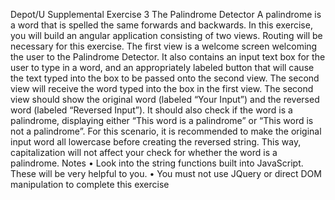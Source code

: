 Depot/U Supplemental Exercise 3 The Palindrome Detector A palindrome is a word that is spelled the same forwards and backwards. In this exercise, you will build an angular application consisting of two views. Routing will be necessary for this exercise. The first view is a welcome screen welcoming the user to the Palindrome Detector. It also contains an input text box for the user to type in a word, and an appropriately labeled button that will cause the text typed into the box to be passed onto the second view. The second view will receive the word typed into the box in the first view. The second view should show the original word (labeled “Your Input”) and the reversed word (labeled “Reversed Input”). It should also check if the word is a palindrome, displaying either “This word is a palindrome” or “This word is not a palindrome”. For this scenario, it is recommended to make the original input word all lowercase before creating the reversed string. This way, capitalization will not affect your check for whether the word is a palindrome. Notes • Look into the string functions built into JavaScript. These will be very helpful to you. • You must not use JQuery or direct DOM manipulation to complete this exercise